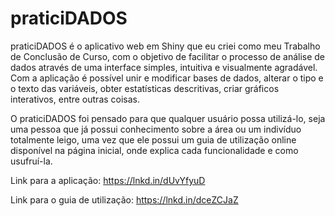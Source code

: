 # praticiDADOS

praticiDADOS é o aplicativo web em Shiny que eu criei como meu Trabalho de Conclusão de Curso, com o objetivo de facilitar o processo de análise de dados através de uma interface simples, intuitiva e visualmente agradável. Com a aplicação é possível unir e modificar bases de dados, alterar o tipo e o texto das variáveis, obter estatísticas descritivas, criar gráficos interativos, entre outras coisas.

O praticiDADOS foi pensado para que qualquer usuário possa utilizá-lo, seja uma pessoa que já possui conhecimento sobre a área ou um indivíduo totalmente leigo, uma vez que ele possui um guia de utilização online disponível na página inicial, onde explica cada funcionalidade e como usufruí-la.

Link para a aplicação: https://lnkd.in/dUvYfyuD

Link para o guia de utilização: https://lnkd.in/dceZCJaZ
